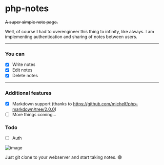 # php-notes
 ~~A super simple note page.~~

Well, of course I had to overengineer this thing to infinity, like always.
I am implementing authentication and sharing of notes between users.

---

### You can
 - [X] Write notes
 - [X] Edit notes
 - [X] Delete notes 

---

### Additional features
 - [X] Markdown support (thanks to https://github.com/michelf/php-markdown/tree/2.0.0)
 - [ ] More things coming...

 ### Todo
 - [ ] Auth
 
![image](https://github.com/Darknetzz/php-notes/assets/42413477/162e649d-84e9-4054-b660-184ad7474d3d)

Just git clone to your webserver and start taking notes. 😄
